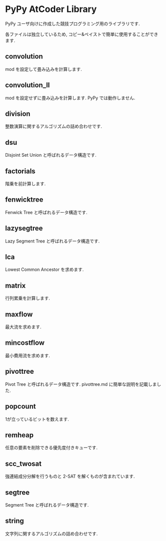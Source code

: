 # PyPy AtCoder Library
PyPy ユーザ向けに作成した競技プログラミング用のライブラリです.

各ファイルは独立しているため, コピー&ペイストで簡単に使用することができます.

## convolution
mod を設定して畳み込みを計算します.

## convolution_ll
mod を設定せずに畳み込みを計算します. PyPy では動作しません.

## division
整数演算に関するアルゴリズムの詰め合わせです.

## dsu
Disjoint Set Union と呼ばれるデータ構造です.

## factorials
階乗を前計算します.

## fenwicktree
Fenwick Tree と呼ばれるデータ構造です.

## lazysegtree
Lazy Segment Tree と呼ばれるデータ構造です.

## lca
Lowest Common Ancestor を求めます.

## matrix
行列累乗を計算します.

## maxflow
最大流を求めます.

## mincostflow
最小費用流を求めます.

## pivottree
Pivot Tree と呼ばれるデータ構造です. pivottree.md に簡単な説明を記載しました.

## popcount
1が立っているビットを数えます.

## remheap
任意の要素を削除できる優先度付きキューです.

## scc_twosat
強連結成分分解を行うものと 2-SAT を解くものが含まれています.

## segtree
Segment Tree と呼ばれるデータ構造です.

## string
文字列に関するアルゴリズムの詰め合わせです.

